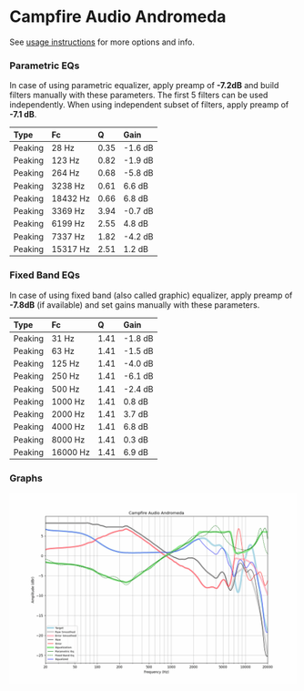 # Campfire Audio Andromeda
See [usage instructions](https://github.com/jaakkopasanen/AutoEq#usage) for more options and info.

### Parametric EQs
In case of using parametric equalizer, apply preamp of **-7.2dB** and build filters manually
with these parameters. The first 5 filters can be used independently.
When using independent subset of filters, apply preamp of **-7.1 dB**.

| Type    | Fc       |    Q | Gain    |
|:--------|:---------|:-----|:--------|
| Peaking | 28 Hz    | 0.35 | -1.6 dB |
| Peaking | 123 Hz   | 0.82 | -1.9 dB |
| Peaking | 264 Hz   | 0.68 | -5.8 dB |
| Peaking | 3238 Hz  | 0.61 | 6.6 dB  |
| Peaking | 18432 Hz | 0.66 | 6.8 dB  |
| Peaking | 3369 Hz  | 3.94 | -0.7 dB |
| Peaking | 6199 Hz  | 2.55 | 4.8 dB  |
| Peaking | 7337 Hz  | 1.82 | -4.2 dB |
| Peaking | 15317 Hz | 2.51 | 1.2 dB  |

### Fixed Band EQs
In case of using fixed band (also called graphic) equalizer, apply preamp of **-7.8dB**
(if available) and set gains manually with these parameters.

| Type    | Fc       |    Q | Gain    |
|:--------|:---------|:-----|:--------|
| Peaking | 31 Hz    | 1.41 | -1.8 dB |
| Peaking | 63 Hz    | 1.41 | -1.5 dB |
| Peaking | 125 Hz   | 1.41 | -4.0 dB |
| Peaking | 250 Hz   | 1.41 | -6.1 dB |
| Peaking | 500 Hz   | 1.41 | -2.4 dB |
| Peaking | 1000 Hz  | 1.41 | 0.8 dB  |
| Peaking | 2000 Hz  | 1.41 | 3.7 dB  |
| Peaking | 4000 Hz  | 1.41 | 6.8 dB  |
| Peaking | 8000 Hz  | 1.41 | 0.3 dB  |
| Peaking | 16000 Hz | 1.41 | 6.9 dB  |

### Graphs
![](./Campfire%20Audio%20Andromeda.png)